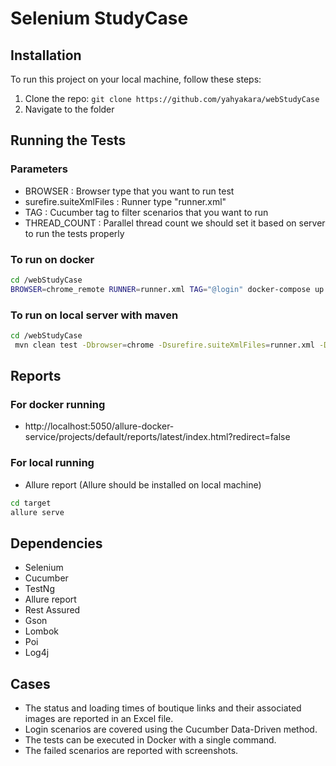 # Selenium StudyCase

## Installation

To run this project on your local machine, follow these steps:

1. Clone the repo: `git clone https://github.com/yahyakara/webStudyCase`
2. Navigate to the folder

## Running the Tests

### Parameters

* BROWSER : Browser type that you want to run test
* surefire.suiteXmlFiles : Runner type "runner.xml"
* TAG : Cucumber tag to filter scenarios that you want to run
* THREAD_COUNT : Parallel thread count we should set it based on server to run the tests properly

### To run on docker

```sh
cd /webStudyCase
BROWSER=chrome_remote RUNNER=runner.xml TAG="@login" docker-compose up --build
```

### To run on local server with maven

```sh
cd /webStudyCase
 mvn clean test -Dbrowser=chrome -Dsurefire.suiteXmlFiles=runner.xml -Dcucumber.filter.tags="@login" -Ddataproviderthreadcount=3
```

## Reports

### For docker running

* http://localhost:5050/allure-docker-service/projects/default/reports/latest/index.html?redirect=false

### For local running

* Allure report (Allure should be installed on local machine)

```sh
cd target
allure serve
```

## Dependencies

* Selenium
* Cucumber
* TestNg
* Allure report
* Rest Assured
* Gson
* Lombok
* Poi
* Log4j

## Cases
* The status and loading times of boutique links and their associated images are reported in an Excel file.
* Login scenarios are covered using the Cucumber Data-Driven method.
* The tests can be executed in Docker with a single command.
* The failed scenarios are reported with screenshots.